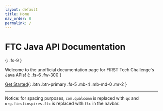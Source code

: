 ```yaml
---
layout: default
title: Home
nav_order: 0
permalink: /
---
```


# FTC Java API Documentation
{: .fs-9 }

Welcome to the unofficial documentation page for FIRST Tech Challenge's Java APIs!
{: .fs-6 .fw-300 }

[Get Started](/getting-started){: .btn .btn-primary .fs-5 .mb-4 .mb-md-0 .mr-2 }

---

Notice: for spacing purposes, `com.qualcomm` is replaced with `qc` and `org.firstinspires.ftc` is replaced with `ftc` in the navbar.